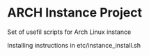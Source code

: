 # ARCH Instance Project
Set of usefil scripts for Arch Linux instance

Installing instructions in etc/instance_install.sh
